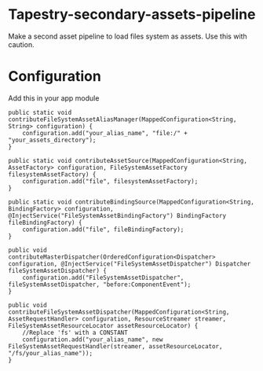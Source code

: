 Tapestry-secondary-assets-pipeline
==================================

Make a second asset pipeline to load files system as assets. Use this with caution.

Configuration
==================================
Add this in your app module

	public static void contributeFileSystemAssetAliasManager(MappedConfiguration<String, String> configuration) {
		configuration.add("your_alias_name", "file:/" + "your_assets_directory");
	}

	public static void contributeAssetSource(MappedConfiguration<String, AssetFactory> configuration, FileSystemAssetFactory filesystemAssetFactory) {
		configuration.add("file", filesystemAssetFactory);
	}

	public static void contributeBindingSource(MappedConfiguration<String, BindingFactory> configuration, @InjectService("FileSystemAssetBindingFactory") BindingFactory fileBindingFactory) {
		configuration.add("file", fileBindingFactory);
	}

	public void contributeMasterDispatcher(OrderedConfiguration<Dispatcher> configuration, @InjectService("FileSystemAssetDispatcher") Dispatcher fileSystemAssetDispatcher) {
		configuration.add("FileSystemAssetDispatcher", fileSystemAssetDispatcher, "before:ComponentEvent");
	}

	public void contributeFileSystemAssetDispatcher(MappedConfiguration<String, AssetRequestHandler> configuration, ResourceStreamer streamer, FileSystemAssetResourceLocator assetResourceLocator) {
		//Replace 'fs' with a CONSTANT
		configuration.add("your_alias_name", new FileSystemAssetRequestHandler(streamer, assetResourceLocator, "/fs/your_alias_name"));
	}
